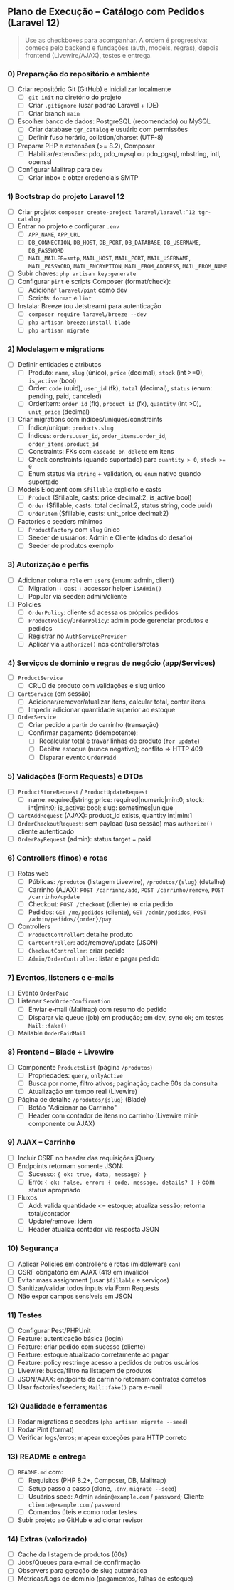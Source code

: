 ## Plano de Execução – Catálogo com Pedidos (Laravel 12)

> Use as checkboxes para acompanhar. A ordem é progressiva: comece pelo backend e fundações (auth, models, regras), depois frontend (Livewire/AJAX), testes e entrega.

### 0) Preparação do repositório e ambiente

- [ ] Criar repositório Git (GitHub) e inicializar localmente
  - [ ] `git init` no diretório do projeto
  - [ ] Criar `.gitignore` (usar padrão Laravel + IDE)
  - [ ] Criar branch `main`
- [ ] Escolher banco de dados: PostgreSQL (recomendado) ou MySQL
  - [ ] Criar database `tgr_catalog` e usuário com permissões
  - [ ] Definir fuso horário, collation/charset (UTF-8)
- [ ] Preparar PHP e extensões (>= 8.2), Composer
  - [ ] Habilitar/extensões: pdo, pdo_mysql ou pdo_pgsql, mbstring, intl, openssl
- [ ] Configurar Mailtrap para dev
  - [ ] Criar inbox e obter credenciais SMTP

### 1) Bootstrap do projeto Laravel 12

- [ ] Criar projeto: `composer create-project laravel/laravel:^12 tgr-catalog`
- [ ] Entrar no projeto e configurar `.env`
  - [ ] `APP_NAME`, `APP_URL`
  - [ ] `DB_CONNECTION`, `DB_HOST`, `DB_PORT`, `DB_DATABASE`, `DB_USERNAME`, `DB_PASSWORD`
  - [ ] `MAIL_MAILER=smtp`, `MAIL_HOST`, `MAIL_PORT`, `MAIL_USERNAME`, `MAIL_PASSWORD`, `MAIL_ENCRYPTION`, `MAIL_FROM_ADDRESS`, `MAIL_FROM_NAME`
- [ ] Subir chaves: `php artisan key:generate`
- [ ] Configurar `pint` e scripts Composer (format/check):
  - [ ] Adicionar `laravel/pint` como dev
  - [ ] Scripts: `format` e `lint`
- [ ] Instalar Breeze (ou Jetstream) para autenticação
  - [ ] `composer require laravel/breeze --dev`
  - [ ] `php artisan breeze:install blade`
  - [ ] `php artisan migrate`

### 2) Modelagem e migrations

- [ ] Definir entidades e atributos
  - [ ] Produto: `name`, `slug` (único), `price` (decimal), `stock` (int >=0), `is_active` (bool)
  - [ ] Order: `code` (uuid), `user_id` (fk), `total` (decimal), `status` (enum: pending, paid, canceled)
  - [ ] OrderItem: `order_id` (fk), `product_id` (fk), `quantity` (int >0), `unit_price` (decimal)
- [ ] Criar migrations com índices/uniques/constraints
  - [ ] Índice/unique: `products.slug`
  - [ ] Índices: `orders.user_id`, `order_items.order_id`, `order_items.product_id`
  - [ ] Constraints: FKs com `cascade on delete` em itens
  - [ ] Check constraints (quando suportado) para `quantity > 0`, `stock >= 0`
  - [ ] Enum status via `string` + validation, ou `enum` nativo quando suportado
- [ ] Models Eloquent com `$fillable` explícito e casts
  - [ ] `Product` ($fillable, casts: price decimal:2, is_active bool)
  - [ ] `Order` ($fillable, casts: total decimal:2, status string, code uuid)
  - [ ] `OrderItem` ($fillable, casts: unit_price decimal:2)
- [ ] Factories e seeders mínimos
  - [ ] `ProductFactory` com `slug` único
  - [ ] Seeder de usuários: Admin e Cliente (dados do desafio)
  - [ ] Seeder de produtos exemplo

### 3) Autorização e perfis

- [ ] Adicionar coluna `role` em `users` (enum: admin, client)
  - [ ] Migration + cast + accessor helper `isAdmin()`
  - [ ] Popular via seeder: admin/cliente
- [ ] Policies
  - [ ] `OrderPolicy`: cliente só acessa os próprios pedidos
  - [ ] `ProductPolicy`/`OrderPolicy`: admin pode gerenciar produtos e pedidos
  - [ ] Registrar no `AuthServiceProvider`
  - [ ] Aplicar via `authorize()` nos controllers/rotas

### 4) Serviços de domínio e regras de negócio (app/Services)

- [ ] `ProductService`
  - [ ] CRUD de produto com validações e slug único
- [ ] `CartService` (em sessão)
  - [ ] Adicionar/remover/atualizar itens, calcular total, contar itens
  - [ ] Impedir adicionar quantidade superior ao estoque
- [ ] `OrderService`
  - [ ] Criar pedido a partir do carrinho (transação)
  - [ ] Confirmar pagamento (idempotente):
    - [ ] Recalcular total e travar linhas de produto (`for update`)
    - [ ] Debitar estoque (nunca negativo); conflito => HTTP 409
    - [ ] Disparar evento `OrderPaid`

### 5) Validações (Form Requests) e DTOs

- [ ] `ProductStoreRequest` / `ProductUpdateRequest`
  - [ ] name: required|string; price: required|numeric|min:0; stock: int|min:0; is_active: bool; slug: sometimes|unique
- [ ] `CartAddRequest` (AJAX): product_id exists, quantity int|min:1
- [ ] `OrderCheckoutRequest`: sem payload (usa sessão) mas `authorize()` cliente autenticado
- [ ] `OrderPayRequest` (admin): status target = paid

### 6) Controllers (finos) e rotas

- [ ] Rotas web
  - [ ] Públicas: `/produtos` (listagem Livewire), `/produtos/{slug}` (detalhe)
  - [ ] Carrinho (AJAX): `POST /carrinho/add`, `POST /carrinho/remove`, `POST /carrinho/update`
  - [ ] Checkout: `POST /checkout` (cliente) => cria pedido
  - [ ] Pedidos: `GET /me/pedidos` (cliente), `GET /admin/pedidos`, `POST /admin/pedidos/{order}/pay`
- [ ] Controllers
  - [ ] `ProductController`: detalhe produto
  - [ ] `CartController`: add/remove/update (JSON)
  - [ ] `CheckoutController`: criar pedido
  - [ ] `Admin/OrderController`: listar e pagar pedido

### 7) Eventos, listeners e e-mails

- [ ] Evento `OrderPaid`
- [ ] Listener `SendOrderConfirmation`
  - [ ] Enviar e-mail (Mailtrap) com resumo do pedido
  - [ ] Disparar via queue (job) em produção; em dev, sync ok; em testes `Mail::fake()`
- [ ] Mailable `OrderPaidMail`

### 8) Frontend – Blade + Livewire

- [ ] Componente `ProductsList` (página `/produtos`)
  - [ ] Propriedades: `query`, `onlyActive`
  - [ ] Busca por nome, filtro ativos; paginação; cache 60s da consulta
  - [ ] Atualização em tempo real (Livewire)
- [ ] Página de detalhe `/produtos/{slug}` (Blade)
  - [ ] Botão "Adicionar ao Carrinho"
  - [ ] Header com contador de itens no carrinho (Livewire mini-componente ou AJAX)

### 9) AJAX – Carrinho

- [ ] Incluir CSRF no header das requisições jQuery
- [ ] Endpoints retornam somente JSON:
  - [ ] Sucesso: `{ ok: true, data, message? }`
  - [ ] Erro: `{ ok: false, error: { code, message, details? } }` com status apropriado
- [ ] Fluxos
  - [ ] Add: valida quantidade <= estoque; atualiza sessão; retorna total/contador
  - [ ] Update/remove: idem
  - [ ] Header atualiza contador via resposta JSON

### 10) Segurança

- [ ] Aplicar Policies em controllers e rotas (middleware `can`)
- [ ] CSRF obrigatório em AJAX (419 em inválido)
- [ ] Evitar mass assignment (usar `$fillable` e serviços)
- [ ] Sanitizar/validar todos inputs via Form Requests
- [ ] Não expor campos sensíveis em JSON

### 11) Testes

- [ ] Configurar Pest/PHPUnit
- [ ] Feature: autenticação básica (login)
- [ ] Feature: criar pedido com sucesso (cliente)
- [ ] Feature: estoque atualizado corretamente ao pagar
- [ ] Feature: policy restringe acesso a pedidos de outros usuários
- [ ] Livewire: busca/filtro na listagem de produtos
- [ ] JSON/AJAX: endpoints de carrinho retornam contratos corretos
- [ ] Usar factories/seeders; `Mail::fake()` para e-mail

### 12) Qualidade e ferramentas

- [ ] Rodar migrations e seeders (`php artisan migrate --seed`)
- [ ] Rodar Pint (format)
- [ ] Verificar logs/erros; mapear exceções para HTTP correto

### 13) README e entrega

- [ ] `README.md` com:
  - [ ] Requisitos (PHP 8.2+, Composer, DB, Mailtrap)
  - [ ] Setup passo a passo (clone, `.env`, `migrate --seed`)
  - [ ] Usuários seed: Admin `admin@example.com` / `password`; Cliente `cliente@example.com` / `password`
  - [ ] Comandos úteis e como rodar testes
- [ ] Subir projeto ao GitHub e adicionar revisor

### 14) Extras (valorizado)

- [ ] Cache da listagem de produtos (60s)
- [ ] Jobs/Queues para e-mail de confirmação
- [ ] Observers para geração de slug automática
- [ ] Métricas/Logs de domínio (pagamentos, falhas de estoque)
